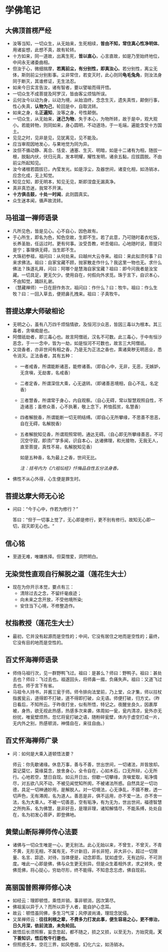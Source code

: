 # 学佛笔记

## 大佛顶首楞严经

* 汝等当知，一切众生，从无始来，生死相续，**皆由不知，常住真心性净明体**。用诸妄想，此想不真，故有轮转。
* 十方如来，同一道故，出离生死，**皆以直心**，心言直故，如是乃至始终地位，中间永无诸委曲相。
* 但汝于心，微细揣摩，**若离前尘，有分别性，即真汝心**。若分别性，离尘无体，斯则前尘分别影事。尘非常住，若变灭时，此心则同**龟毛兔角**，则汝法身同于断灭，其谁修证，无生法忍。
* 如来今日实言告汝，诸有智者，要以譬喻而得开悟。
* 一切众生不成菩提及阿罗汉，皆由客尘烦恼所误。
* 云何汝今以动为身，以动为境，从始洎终，念念生灭，遗失真性，颠倒行事，性心失真，**认物为己**，轮回是中，自取流转。
* 如来之身，名**正遍知**，汝等之身，号性颠倒。
* 一切众生，从无始来，**迷己为物**，失于本心，为物所转，故于是中，观大观小。若能转物，则同如来，身心圆明，不动道场，于一毛端，遍能含受十方国土。
* 见见之时，见非是见，见犹离见，见不能及。
* 应当审观因地发心，与果地觉为同为异。
* 汝但不循动静、离合、恬变、通塞、生灭、明暗，如是十二诸有为相，随拔一根，脱黏内伏，伏归元真，发本明耀，耀性发明，诸余五黏，应拔圆脱。不由前尘所起知见。
* 汝今诸根若圆拔已，內莹发光。如是浮尘，及器世间，诸变化相，如汤销冰，应念化成，无上知觉。
* 知见立知，即无明本，知见无见，斯即涅盘无漏真净。
* 真非真恐迷，我常不开演。
* **十方俱击鼓，十处一时闻**，此则圆真实。
* 众生迷本闻，循声故流转。

## 马祖道一禅师语录

* 凡所见色，皆是见心。心不自心，因色故有。
* 于心所生，即名为色，知色空故，生即不生。若了此意，乃可随时着衣吃饭，长养圣胎，任运过时。更有何事。汝受吾教，听吾偈曰。心地随时说，菩提只是宁；事理俱无碍，当生即不生。
* 大珠初参祖，祖问曰：从何处来。曰越州大云寺来。祖曰：来此拟须何事？曰来求佛法。祖曰：自家宝藏不顾，抛家散走作什么？我这里一物也无。求什么佛法？珠遂礼拜，问曰：阿哪个是慧海自家宝藏？祖曰：即今问我者是汝宝藏。一切具足，更无欠少。使用自在，何假向外求觅。珠于言下，自识本心，不由知觉，踊跃礼谢。
* （慧藏禅师）一日在厨作务次，祖问曰：作什么？曰：牧牛。祖曰：作么生牧？曰：一回入草去，便把鼻孔拽来。祖曰：子真牧牛。

## 菩提达摩大师破相论

* 无明之心，虽有八万四千烦恼情欲，及恒河沙众恶，皆因三毒以为根本。其三毒者，贪嗔痴是也。
* 阿僧祇劫者，即三毒心也。故言阿僧祇，汉名不可数。此三毒心，于中有恒沙恶念，于一一念中，皆为一劫，如是恒河不可数也，故言三大阿僧祇。
* 又烧香者，亦非世间有相之香，乃是无为正法之香也，熏诸臭秽无明恶业，悉令消灭。正法香者，其有五种：
  * 一者戒香，所谓能断诸恶，能修诸善。（即自心中，无非，无恶，无嫉妒，无贪嗔，无劫害，名戒香）
  * 二者定香，所谓深信大乘，心无退转。（即诸善恶境相，自心不乱，名定香）
  * 三者慧香，所谓常于身心，内自观察。（自心无碍，常以智慧观照自性，不造诸恶；虽修众善，心不执著，敬上念下，矜恤孤贫，名慧香）
  * 四者解脱香，所谓能断一切无明结缚。（即自心无所攀缘，不思善不思恶，自在无碍，名解脱香）
  * 五者解脱知见香，所谓观照常明，通达无碍。（自心即无所攀缘善恶，不可沉空守寂，即须广学多闻，识自本心，达诸佛理，和光接物，无我无人，直至菩提，真性不易，名解脱知见香）

    如是五种香，名为最上之香，世间无比。

    *注：括号内为《六祖坛经》忏悔品自性五分法身香。*
* 佛性不从心外得，心生便是罪生时。

## 菩提达摩大师无心论

* 问曰：“今于心中，作若为修行？”

    答曰：“但于一切事上觉了，无心即是修行，更不别有修行。故知无心即一切，寂灭即无心也。“

## 信心铭

* 至道无难，唯嫌拣择。但莫憎爱，洞然明白。

## 无染觉性直观自行解脱之道（莲花生大士）

* 现在为你开示本觉，要点有三：
  * 清除过去之念，不留纤毫痕迹；
  * 向未来之念开放，不受他境所染;
  * 安住当下心境，不修整造作。

## 杖指教授（莲花生大士）

* 最初，它并没有起源而是空性的；中间，它没有居住之地而是空性的；最终，它没有目的地而是空性的。

## 百丈怀海禅师语录

* 师侍马祖行次，见一群野鸭飞过。祖曰：是甚么？师曰：野鸭子。祖曰：甚处去也？师曰：飞过去也。祖遂回头，将师鼻一搊，负痛失声。祖曰：又道飞过去也。师于言下有省。
* 马祖令人持书，并酱三瓮于师。师令排向法堂前，乃上堂，众才集，师以拄杖指酱瓮云，道得即不打破，道不得即打破，众无语。师便打破，归方丈。（昨日看后，不知所云。于昨夜打坐，似有所悟，特记之。夜醒坐良久，因裹厚被，身热，欲无视此热感，热感多次来袭，体周如一瓮，瓮内清凉，瓮外亦无纷扰，唯瓮壁烦热，忽忆将瓮打破之语，随粉碎瓮壁，体内于虚空打成一片，无内外之别，热感顿消，神情自在，来往自由。）

## 百丈怀海禅师广录

* 问：如何是大乘入道顿悟法要？

    师云：你先歇诸缘。休息万事，善与不善，世出世间，一切诸法，并皆放却。莫记莫忆，莫缘莫念，放舍身心，全令自在，心如木石，口无所辩，心无所行。心地若空，慧日自现。如云开日出，但歇一切攀缘，贪嗔爱取，垢净情尽，对五欲八风不动，不被见闻觉知所阂，不被诸法所惑。自然具足一切功德，具足一切神通妙用，是解脱人。对一切境法，心无诤乱，不摄不散，透一切声色，无有滞阂，名为道人。善恶是非，俱不运用，亦不爱一法，亦不舍一法，名为大乘人。不被一切善恶，空有垢净，有为无为，世出世间，福德智慧之所拘系，名为佛慧，是非好丑，是理非理，诸知解情尽，不能系缚，处处自在，名为初发心菩萨，即登佛地。

## 黄檗山断际禅师传心法要

* 诸佛与一切众生唯是一心，更无别法。此心无始以来，不曾生，不曾灭，不青不黄，无形无相，不属有无，不计新旧，非长非短，非大非小，超过一切限量、名言、踪迹、对待，当体便是，动念即乖。犹如虚空，无有边际，不可测度。唯此一心即是佛，佛与众生更无别异。但是众生着相外求，求之转失，使佛觅佛，将心捉心，穷劫尽形，终不能得。不知息念忘虑，佛自现前。

## 高丽国普照禅师修心决

* 如经云：理即顿悟，乘悟并销，事非顿消，因次第尽。
* 佛祖奚以异于人？而所以异于人者，能自护心念耳。
* 故云：顿悟虽同佛，多生习气深；风停波尚涌，理现念犹侵。
* 又杲禅师云：**往往利根之辈，不费多力打发此事，便生容易之心，更不修治，日久月深，依前流浪，未免轮回。**
* 故悟后长须照察，妄念忽起，都不随之，损之又损，以至无为，方始究竟。**天下善知识，悟后牧牛行是也。**
* 但照惑无本，空花三界，如风卷烟，幻化六尘，如汤销冰。
